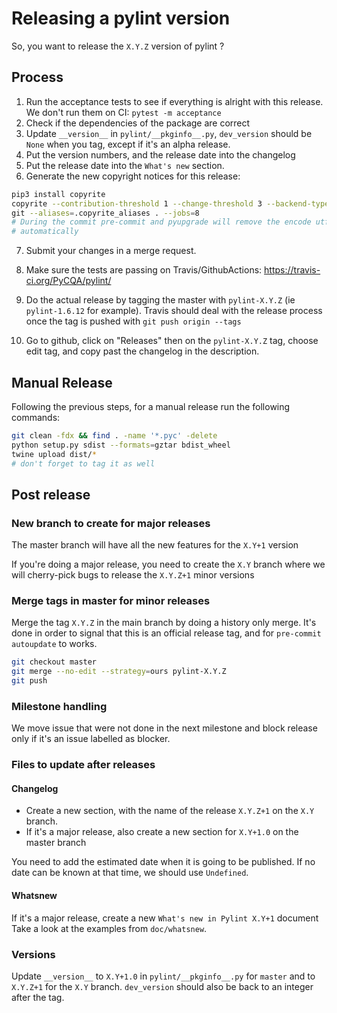 # Releasing a pylint version

So, you want to release the `X.Y.Z` version of pylint ?

## Process

1. Run the acceptance tests to see if everything is alright with this release. We don't
   run them on CI: `pytest -m acceptance`
2. Check if the dependencies of the package are correct
3. Update `__version__` in `pylint/__pkginfo__.py`, `dev_version` should be `None` when
   you tag, except if it's an alpha release.
4. Put the version numbers, and the release date into the changelog
5. Put the release date into the `What's new` section.
6. Generate the new copyright notices for this release:

```bash
pip3 install copyrite
copyrite --contribution-threshold 1 --change-threshold 3 --backend-type \
git --aliases=.copyrite_aliases . --jobs=8
# During the commit pre-commit and pyupgrade will remove the encode utf8
# automatically
```

7. Submit your changes in a merge request.

8. Make sure the tests are passing on Travis/GithubActions:
   https://travis-ci.org/PyCQA/pylint/

9. Do the actual release by tagging the master with `pylint-X.Y.Z` (ie `pylint-1.6.12`
   for example). Travis should deal with the release process once the tag is pushed with
   `git push origin --tags`

10. Go to github, click on "Releases" then on the `pylint-X.Y.Z` tag, choose edit tag,
    and copy past the changelog in the description.

## Manual Release

Following the previous steps, for a manual release run the following commands:

```bash
git clean -fdx && find . -name '*.pyc' -delete
python setup.py sdist --formats=gztar bdist_wheel
twine upload dist/*
# don't forget to tag it as well
```

## Post release

### New branch to create for major releases

The master branch will have all the new features for the `X.Y+1` version

If you're doing a major release, you need to create the `X.Y` branch where we will
cherry-pick bugs to release the `X.Y.Z+1` minor versions

### Merge tags in master for minor releases

Merge the tag `X.Y.Z` in the main branch by doing a history only merge. It's done in
order to signal that this is an official release tag, and for `pre-commit autoupdate` to
works.

```bash
git checkout master
git merge --no-edit --strategy=ours pylint-X.Y.Z
git push
```

### Milestone handling

We move issue that were not done in the next milestone and block release only if it's an
issue labelled as blocker.

### Files to update after releases

#### Changelog

- Create a new section, with the name of the release `X.Y.Z+1` on the `X.Y` branch.
- If it's a major release, also create a new section for `X.Y+1.0` on the master branch

You need to add the estimated date when it is going to be published. If no date can be
known at that time, we should use `Undefined`.

#### Whatsnew

If it's a major release, create a new `What's new in Pylint X.Y+1` document Take a look
at the examples from `doc/whatsnew`.

### Versions

Update `__version__` to `X.Y+1.0` in `pylint/__pkginfo__.py` for `master` and to
`X.Y.Z+1` for the `X.Y` branch. `dev_version` should also be back to an integer after
the tag.
